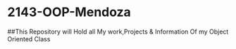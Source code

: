 # 2143-OOP-Mendoza
##This Repository will Hold all My work,Projects &amp; Information Of my Object Oriented Class
